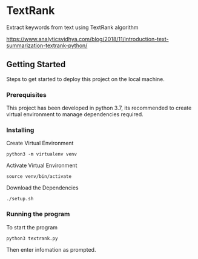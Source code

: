 # TextRank
Extract keywords from text using TextRank algorithm

https://www.analyticsvidhya.com/blog/2018/11/introduction-text-summarization-textrank-python/

## Getting Started
Steps to get started to deploy this project on the local machine.

### Prerequisites
This project has been developed in python 3.7, its recommended to create virtual environment to manage dependencies required.

### Installing
Create Virtual Environment 

```python3 -m virtualenv venv```

Activate Virtual Environment 

```source venv/bin/activate```

Download the Dependencies

```./setup.sh```

### Running the program 
To start the program

```python3 textrank.py```

Then enter infomation as prompted.
